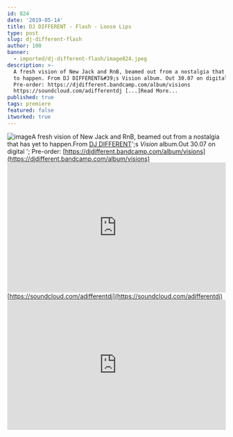 ```yaml
---
id: 824
date: '2019-05-14'
title: DJ DIFFERENT - Flash - Loose Lips
type: post
slug: dj-different-flash
author: 100
banner:
  - imported/dj-different-flash/image824.jpeg
description: >-
  A fresh vision of New Jack and RnB, beamed out from a nostalgia that has yet
  to happen. From DJ DIFFERENT&#39;s Vision album. Out 30.07 on digital &#8211;
  Pre-order: https://djdifferent.bandcamp.com/album/visions
  https://soundcloud.com/adifferentdj [...]Read More...
published: true
tags: premiere
featured: false
itworked: true
---
```

![image](../imported/dj-different-flash/image824.jpeg)A fresh vision of New Jack and RnB, beamed out from a nostalgia that has yet to happen.From [DJ DIFFERENT](https://www.residentadvisor.net/dj/djdifferent)';s _Vision_ album.Out 30.07 on digital '; Pre-order: [](https://djdifferent.bandcamp.com/album/visions)[https://djdifferent.bandcamp.com/album/visions](https://djdifferent.bandcamp.com/album/visions)<iframe width='100%' height='300' scrolling='no' frameborder='no' allow='autoplay' src='https://w.soundcloud.com/player/?url=https%3A//api.soundcloud.com/tracks/620661750&color=%23ff5500&auto_play=false&hide_related=false&show_comments=true&show_user=true&show_reposts=false&show_teaser=true'></iframe>[](https://soundcloud.com/adifferentdj)[https://soundcloud.com/adifferentdj](https://soundcloud.com/adifferentdj)<iframe width='100%' height='300' scrolling='no' frameborder='no' allow='autoplay' src='https://www.youtube.com/embed/SMcLL0RuhJ4'></iframe>